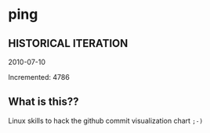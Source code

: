 # ping

## HISTORICAL ITERATION
2010-07-10

Incremented: 4786

## What is this?? 
Linux skills to hack the github commit visualization chart `;-)`
